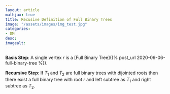 ```yaml
---
layout: article
mathjax: true
title: Recusive Definition of Full Binary Trees
image: "/assets/images/img_test.jpg"
categories:
- DM
desc:   
imagealt: 
---
```


**Basis Step**: A single vertex $r$ is a [Full Binary Tree]({% post_url 2020-09-06-full-binary-tree %}).

































































































































































































































































































































































**Recursive Step**: If $T_1$ and $T_2$ are full binary trees with dijointed roots then there exist a full binary tree with root $r$ and left subtree as $T_1$ and right subtree as $T_2$.
































































































































































































































































































































































